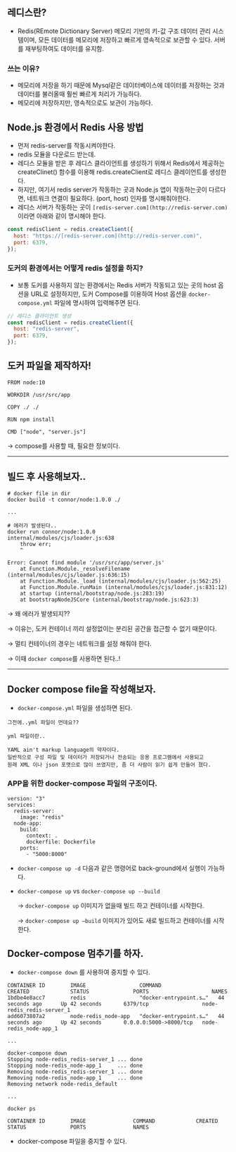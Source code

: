 ## 레디스란?

- Redis(REmote Dictionary Server) 메모리 기반의 키-값 구조 데이터 관리 시스템이며, 모든 데이터를 메모리에 저장하고 빠르게 영속적으로 보관할 수 있다. 서버를 재부팅하여도 데이터를 유지함.

### 쓰는 이유?

- 메모리에 저장을 하기 때문에 Mysql같은 데이터베이스에 데이터를 저장하는 것과 데이터를 불러올때 훨씬 빠르게 처리가 가능하다.
- 메모리에 저장하지만, 영속적으로도 보관이 가능하다.

## Node.js 환경에서 Redis 사용 방법

- 먼저 redis-server를 작동시켜야한다.
- redis 모듈을 다운로드 받는데.
- 레디스 모듈을 받은 후 레디스 클라이언트를 생성하기 위해서 Redis에서 제공하는 createClinet() 함수를 이용해 redis.createClient로 레디스 클레이언트를 생성한다.
- 하지만, 여기서 redis server가 작동하는 곳과 Node.js 앱이 작동하는곳이 다르다면, 네트워크 연결이 필요하다. (port, host) 인자를 명시해줘야한다.
- 레디스 서버가 작동하는 곳이 `[redis-server.com](http://redis-server.com)` 이라면 아래와 같이 명시해야 한다.

```jsx
const redisClient = redis.createClient({
  host: "https://[redis-server.com](http://redis-server.com)",
  port: 6379,
});
```

### 도커의 환경에서는 어떻게 redis 설정을 하지?

- 보통 도커를 사용하지 않는 환경에서는 Redis 서버가 작동되고 있는 곳의 host 옵션을 URL로 설정하지만,
도커 Compose를 이용하여 Host 옵션을 `docker-compose.yml` 파일에 명시하여 입력해주면 된다.

```jsx
// 레디스 클라이언트 생성
const redisClient = redis.createClient({
  host: "redis-server",
  port: 6379,
});
```
## 도커 파일을 제작하자!

```docker
FROM node:10

WORKDIR /usr/src/app

COPY ./ ./

RUN npm install

CMD ["node", "server.js"]
```

→ compose를 사용할 때, 필요한 정보이다.

---

## 빌드 후 사용해보자..

```docker
# docker file in dir
docker build -t connor/node:1.0.0 ./

...

# 에러가 발생된다..
docker run connor/node:1.0.0                   
internal/modules/cjs/loader.js:638
    throw err;
    ^

Error: Cannot find module '/usr/src/app/server.js'
    at Function.Module._resolveFilename (internal/modules/cjs/loader.js:636:15)
    at Function.Module._load (internal/modules/cjs/loader.js:562:25)
    at Function.Module.runMain (internal/modules/cjs/loader.js:831:12)
    at startup (internal/bootstrap/node.js:283:19)
    at bootstrapNodeJSCore (internal/bootstrap/node.js:623:3)
```

→ 왜 에러가 발생되지??

→ 이유는, 도커 컨테이너 끼리 설정없이는 분리된 공간을 접근할 수 없기 때문이다.

→ 멀티 컨테이너의 경우는 네트워크를 설정 해줘야 한다.

→ 이때 `docker compose`를 사용하면 된다..!

---

## Docker compose file을 작성해보자.

- `docker-compose.yml` 파일을 생성하면 된다.

```docker
그전에..yml 파일이 먼데요??

yml 파일이란..

YAML ain't markup language의 약자이다.
일반적으로 구성 파일 및 데이터가 저장되거나 전송되는 응용 프로그램에서 사용되고
원래 XML 이나 json 포맷으로 많이 쓰였지만, 좀 더 사람이 읽기 쉽게 만들어 졌다.
```

### APP을 위한 docker-compose 파일의 구조이다.

```docker
version: "3"
services:
  redis-server:
    image: "redis"
  node-app:
    build:
      context: .
      dockerfile: Dockerfile
    ports:
      - "5000:8000"
```

- `docker-compose up -d` 다음과 같은 명령어로 back-ground에서 실행이 가능하다.
- `docker-compose up` vs `docker-compose up --build`

    → `docker-compose up` 이미지가 없을때 빌드 하고 컨테이너를 시작한다.

    → `docker-compose up —build` 이미지가 있어도 새로 빌드하고 컨테이너를 시작한다.

## Docker-compose 멈추기를 하자.

- `docker-compose down` 를 사용하여 중지할 수 있다.

```docker
CONTAINER ID        IMAGE                 COMMAND                  CREATED             STATUS              PORTS                    NAMES
1bdbe4e8acc7        redis                 "docker-entrypoint.s…"   44 seconds ago      Up 42 seconds       6379/tcp                 node-redis_redis-server_1
add6073807a2        node-redis_node-app   "docker-entrypoint.s…"   44 seconds ago      Up 42 seconds       0.0.0.0:5000->8000/tcp   node-redis_node-app_1

...

docker-compose down
Stopping node-redis_redis-server_1 ... done
Stopping node-redis_node-app_1     ... done
Removing node-redis_redis-server_1 ... done
Removing node-redis_node-app_1     ... done
Removing network node-redis_default

...

docker ps

CONTAINER ID        IMAGE               COMMAND             CREATED             STATUS              PORTS               NAMES
```

- docker-compose 파일을 중지할 수 있다.
